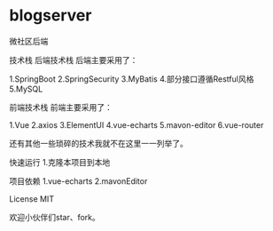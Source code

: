 # blogserver
微社区后端

技术栈
后端技术栈
后端主要采用了：

1.SpringBoot
2.SpringSecurity
3.MyBatis
4.部分接口遵循Restful风格
5.MySQL

前端技术栈
前端主要采用了：

1.Vue
2.axios
3.ElementUI
4.vue-echarts
5.mavon-editor
6.vue-router

还有其他一些琐碎的技术我就不在这里一一列举了。

快速运行
1.克隆本项目到本地


项目依赖
1.vue-echarts
2.mavonEditor

License
MIT

欢迎小伙伴们star、fork。
